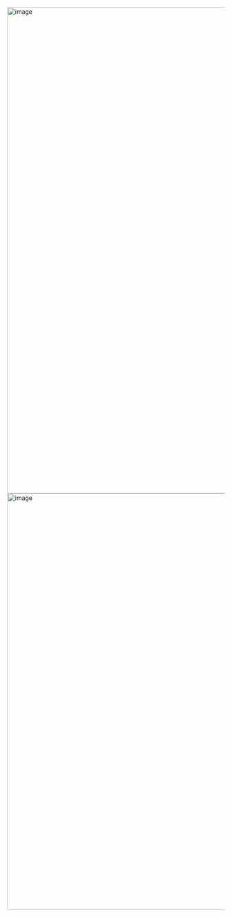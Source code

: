 <img width="706" height="1125" alt="image" src="https://github.com/user-attachments/assets/dd9e4a73-5a28-4af1-ae60-b79c2ca193ac" />
<img width="956" height="964" alt="image" src="https://github.com/user-attachments/assets/982776cb-0b2f-4745-91fe-93a3b63d4ad8" />
